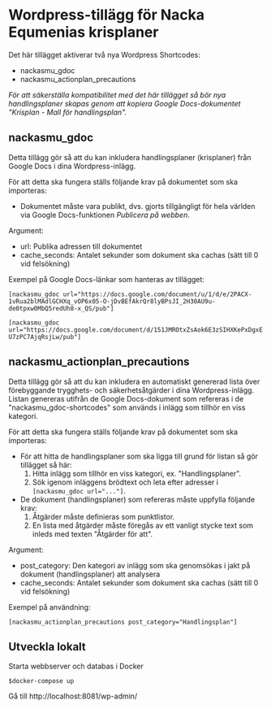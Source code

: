 # Wordpress-tillägg för Nacka Equmenias krisplaner

Det här tillägget aktiverar två nya Wordpress Shortcodes:
- nackasmu_gdoc
- nackasmu_actionplan_precautions

_För att säkerställa kompatibilitet med det här tillägget så bör nya handlingsplaner skapas genom att
kopiera Google Docs-dokumentet "Krisplan - Mall för handlingsplan"._

## nackasmu_gdoc

Detta tillägg gör så att du kan inkludera handlingsplaner (krisplaner) från Google Docs i dina Wordpress-inlägg.

För att detta ska fungera ställs följande krav på dokumentet som ska importeras:
 - Dokumentet måste vara publikt, dvs. gjorts tillgängligt för hela världen via Google Docs-funktionen _Publicera på webben_.
 
Argument:
 - url: Publika adressen till dokumentet
 - cache_seconds: Antalet sekunder som dokument ska cachas (sätt till 0 vid felsökning)

Exempel på Google Docs-länkar som hanteras av tillägget:

```[nackasmu_gdoc url="https://docs.google.com/document/u/1/d/e/2PACX-1vRua2blMAdlGCHXq_vOP6x05-O-jDvBEfAkrQr8lyBPsJI_2H30AU9u-de0tpxw0MbQ5redUh8-x_QS/pub"]```

```[nackasmu_gdoc url="https://docs.google.com/document/d/151JMROtxZsAok6E3zSIHXKePxDgxEU7zPC7AjqRsjLw/pub"]```

## nackasmu_actionplan_precautions

Detta tillägg gör så att du kan inkludera en automatiskt genererad lista över förebyggande trygghets- och 
säkerhetsåtgärder i dina Wordpress-inlägg. Listan genereras utifrån de Google Docs-dokument som refereras i
de "nackasmu_gdoc-shortcodes" som används i inlägg som tillhör en viss kategori.

För att detta ska fungera ställs följande krav på dokumentet som ska importeras:

 - För att hitta de handlingsplaner som ska ligga till grund för listan så gör tillägget så här:
   1. Hitta inlägg som tillhör en viss kategori, ex. "Handlingsplaner".
   1. Sök igenom inläggens brödtext och leta efter adresser i ```[nackasmu_gdoc url="..."]```.
 - De dokument (handlingsplaner) som refereras måste uppfylla följande krav:
   1. Åtgärder måste definieras som punktlistor.
   1. En lista med åtgärder måste föregås av ett vanligt stycke text som inleds med texten "Åtgärder för att".

Argument:
 - post_category: Den kategori av inlägg som ska genomsökas i jakt på dokument (handlingsplaner) att analysera
 - cache_seconds: Antalet sekunder som dokument ska cachas (sätt till 0 vid felsökning)

Exempel på användning:

```[nackasmu_actionplan_precautions post_category="Handlingsplan"]```


## Utveckla lokalt

Starta webbserver och databas i Docker
    
    $docker-compose up
    
Gå till http://localhost:8081/wp-admin/


